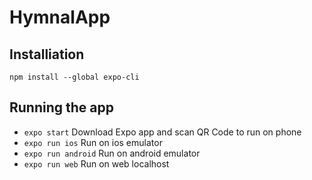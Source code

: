 # HymnalApp

## Installiation
`npm install --global expo-cli`

## Running the app
- `expo start` Download Expo app and scan QR Code to run on phone
- `expo run ios` Run on ios emulator
- `expo run android` Run on android emulator
- `expo run web` Run on web localhost
